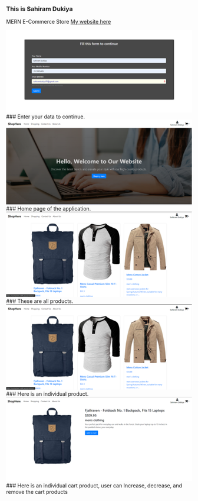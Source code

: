 ### This is Sahiram Dukiya
MERN E-Commerce Store
[My website here](https://myshophere.netlify.app/)

<img src="public/form.png" alt="form"/>
### Enter your data to continue.

<img src="public/home.png" alt="home"/>
### Home page of the application.

<img src="public/products.png" alt="products"/>
### These are all products.

<img src="public/products.png" alt="individual product"/>
### Here is an individual product.

<img src="public/product.png" alt="individual cart product"/>
### Here is an individual cart product, user can Increase, decrease, and remove the cart products
